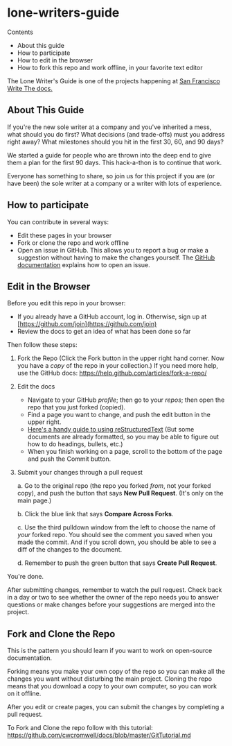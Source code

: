 # lone-writers-guide

Contents
* About this guide
* How to participate
* How to edit in the browser
* How to fork this repo and work offline, in your favorite text editor

The Lone Writer's Guide is one of the projects happening at [San Francisco Write The docs.](https://goo.gl/A6EBEn)

## About This Guide
If you're the new sole writer at a company and you've inherited a mess, what should you do first? What decisions (and trade-offs) must you address right away? What milestones should you hit in the first 30, 60, and 90 days?

We started a guide for people who are thrown into the deep end to give them a plan for the first 90 days. This hack-a-thon is to continue that work.

Everyone has something to share, so join us for this project if you are (or have been) the sole writer at a company or a writer with lots of experience.

## How to participate
You can contribute in several ways:  
* Edit these pages in your browser
* Fork or clone the repo and work offline
* Open an issue in GitHub. This allows you to report a bug or make a suggestion without having to make the changes yourself. The [GitHub documentation](https://help.github.com/articles/creating-an-issue/) explains how to open an issue.

## Edit in the Browser
Before you edit this repo in your browser:
* If you already have a GitHub account, log in. Otherwise, sign up at [https://github.com/join](https://github.com/join)
* Review the docs to get an idea of what has been done so far

Then follow these steps:

1. Fork the Repo (Click the Fork button in the upper right hand corner. Now you have a *copy* of the repo in your collection.)
If you need more help, use the GitHub docs: 
https://help.github.com/articles/fork-a-repo/

2. Edit the docs
   * Navigate to your GitHub *profile*; then go to your *repos*; then open the repo that you just forked (copied). 
   * Find a page you want to change, and push the edit button in the upper right.
   * [Here's a handy guide to using reStructuredText](http://www.sphinx-doc.org/en/master/usage/restructuredtext/basics.html)
      (But some documents are already formatted, so you may be able to figure out how to do headings, bullets, etc.)
   * When you finish working on a page, scroll to the bottom of the page and push the Commit button.
 
3. Submit your changes through a pull request

   a. Go to the original repo (the repo you forked _from_, not your forked copy), and push the button that says **New Pull Request**. (It's only on the main page.)

   b. Click the blue link that says **Compare Across Forks**.

   c. Use the third pulldown window from the left to choose the name of *your* forked repo. You should see the comment you saved when you made the commit. And if you scroll down, you should be able to see a diff of the changes to the document.

   d. Remember to push the green button that says **Create Pull Request**.

You're done.

After submitting changes, remember to watch the pull request. Check back in a day or two to see whether the owner of the repo needs you to answer questions or make changes before your suggestions are merged into the project.

## Fork and Clone the Repo

This is the pattern you should learn if you want to work on open-source documentation.

Forking means you make your own copy of the repo so you can make all the changes you want without disturbing the main project. Cloning the repo means that you download a copy to your own computer, so you can work on it offline. 

After you edit or create pages, you can submit the changes by completing a pull request. 

To Fork and Clone the repo follow with this tutorial: 
https://github.com/cwcromwell/docs/blob/master/GitTutorial.md
